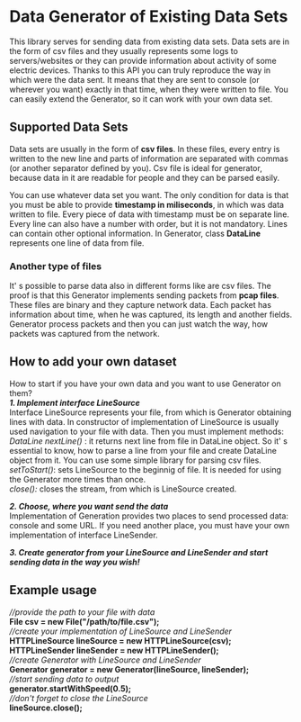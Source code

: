 <h1>Data Generator of Existing Data Sets</h1>

This library serves for sending data from existing data sets. Data sets are in the form of csv files and they usually represents some logs to servers/websites or they can provide information about activity of some electric devices. Thanks to this API you can truly reproduce the way in which were the data sent. It means that they are sent to console (or wherever you want) exactly in that time, when they were written to file. You can easily extend the Generator, so it can work with your own data set. 

<h2>Supported Data Sets </h2>
Data sets are usually in the form of <b>csv files</b>. In these files, every entry is written to the new line and parts of information are separated with commas (or another separator defined by you). Csv file is ideal for generator, because data in it are readable for people and they can be parsed easily. <br />

You can use whatever data set you want. The only condition for data is that you must be able to provide <b>timestamp in miliseconds</b>, in which was data written to file. Every piece of data with timestamp must be on separate line. Every line can also have a number with order, but it is not mandatory. Lines can contain other optional information. In Generator, class <b>DataLine</b> represents one line of data from file. <br />

<h3>Another type of files</h3>
It' s possible to parse data also in different forms like are csv files. The proof is that this Generator implements sending packets from <b>pcap files</b>. These files are binary and they capture network data. Each packet has information about time, when he was captured, its length and another fields. Generator process packets and then you can just watch the way, how packets was captured from the network.

<h2>How to add your own dataset</h2>
How to start if you have your own data and you want to use Generator on them?<br />
<b><i>1. Implement interface LineSource</i></b> <br />
Interface LineSource represents your file, from which is Generator obtaining lines with data. In constructor of implementation of LineSource is usually used navigation to your file with data. Then you must implement methods:<br />
<i>DataLine nextLine()</i> : it returns next line from file in DataLine object. So it' s essential to know, how to parse a line from your file and create DataLine object from it. You can use some simple library for parsing csv files.<br /> 
<i>setToStart()</i>:  sets LineSource to the beginnig of file. It is needed for using the Generator more times than once.<br />
<i>close():</i>  closes the stream, from which is LineSource created.<br />

<b><i>2. Choose, where you want send the data</i></b> <br />
Implementation of Generation provides two places to send processed data: console and some URL. If you need another place, you must have your own implementation of interface LineSender.<br />

<b><i>3. Create generator from your LineSource and LineSender and start sending data in the way you wish!</i></b> <br />


<h2>Example usage</h2>
<i>//provide the path to your file with data</i><br>
<b>File csv = new File("/path/to/file.csv"); </b><br>
<i>//create your implementation of LineSource and LineSender</i><br>
<b>HTTPLineSource lineSource = new HTTPLineSource(csv);</b><br>
<b>HTTPLineSender lineSender = new HTTPLineSender();</b><br>
<i>//create Generator with LineSource and LineSender</i><br>
<b>Generator generator = new Generator(lineSource, lineSender);</b><br>
<i>//start sending data to output</i><br>
<b>generator.startWithSpeed(0.5);</b><br>
<i>//don't forget to close the LineSource</i><br>
<b>lineSource.close();</b><br>



